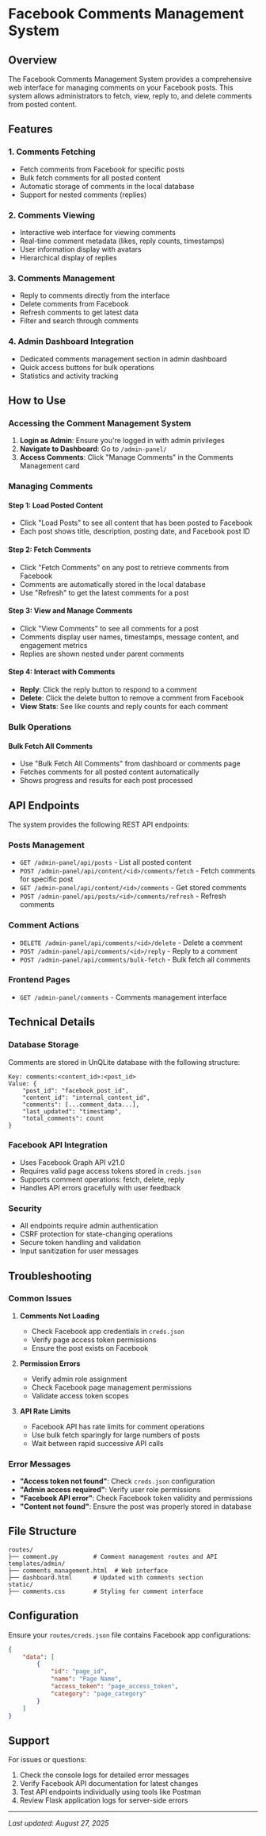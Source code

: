 # Facebook Comments Management System

## Overview

The Facebook Comments Management System provides a comprehensive web interface for managing comments on your Facebook posts. This system allows administrators to fetch, view, reply to, and delete comments from posted content.

## Features

### 1. **Comments Fetching**
- Fetch comments from Facebook for specific posts
- Bulk fetch comments for all posted content
- Automatic storage of comments in the local database
- Support for nested comments (replies)

### 2. **Comments Viewing**
- Interactive web interface for viewing comments
- Real-time comment metadata (likes, reply counts, timestamps)
- User information display with avatars
- Hierarchical display of replies

### 3. **Comments Management**
- Reply to comments directly from the interface
- Delete comments from Facebook
- Refresh comments to get latest data
- Filter and search through comments

### 4. **Admin Dashboard Integration**
- Dedicated comments management section in admin dashboard
- Quick access buttons for bulk operations
- Statistics and activity tracking

## How to Use

### Accessing the Comment Management System

1. **Login as Admin**: Ensure you're logged in with admin privileges
2. **Navigate to Dashboard**: Go to `/admin-panel/` 
3. **Access Comments**: Click "Manage Comments" in the Comments Management card

### Managing Comments

#### **Step 1: Load Posted Content**
- Click "Load Posts" to see all content that has been posted to Facebook
- Each post shows title, description, posting date, and Facebook post ID

#### **Step 2: Fetch Comments**
- Click "Fetch Comments" on any post to retrieve comments from Facebook
- Comments are automatically stored in the local database
- Use "Refresh" to get the latest comments for a post

#### **Step 3: View and Manage Comments**
- Click "View Comments" to see all comments for a post
- Comments display user names, timestamps, message content, and engagement metrics
- Replies are shown nested under parent comments

#### **Step 4: Interact with Comments**
- **Reply**: Click the reply button to respond to a comment
- **Delete**: Click the delete button to remove a comment from Facebook
- **View Stats**: See like counts and reply counts for each comment

### Bulk Operations

#### **Bulk Fetch All Comments**
- Use "Bulk Fetch All Comments" from dashboard or comments page
- Fetches comments for all posted content automatically
- Shows progress and results for each post processed

## API Endpoints

The system provides the following REST API endpoints:

### Posts Management
- `GET /admin-panel/api/posts` - List all posted content
- `POST /admin-panel/api/content/<id>/comments/fetch` - Fetch comments for specific post
- `GET /admin-panel/api/content/<id>/comments` - Get stored comments
- `POST /admin-panel/api/posts/<id>/comments/refresh` - Refresh comments

### Comment Actions
- `DELETE /admin-panel/api/comments/<id>/delete` - Delete a comment
- `POST /admin-panel/api/comments/<id>/reply` - Reply to a comment
- `POST /admin-panel/api/comments/bulk-fetch` - Bulk fetch all comments

### Frontend Pages
- `GET /admin-panel/comments` - Comments management interface

## Technical Details

### Database Storage
Comments are stored in UnQLite database with the following structure:
```
Key: comments:<content_id>:<post_id>
Value: {
    "post_id": "facebook_post_id",
    "content_id": "internal_content_id",
    "comments": [...comment_data...],
    "last_updated": "timestamp",
    "total_comments": count
}
```

### Facebook API Integration
- Uses Facebook Graph API v21.0
- Requires valid page access tokens stored in `creds.json`
- Supports comment operations: fetch, delete, reply
- Handles API errors gracefully with user feedback

### Security
- All endpoints require admin authentication
- CSRF protection for state-changing operations
- Secure token handling and validation
- Input sanitization for user messages

## Troubleshooting

### Common Issues

1. **Comments Not Loading**
   - Check Facebook app credentials in `creds.json`
   - Verify page access token permissions
   - Ensure the post exists on Facebook

2. **Permission Errors**
   - Verify admin role assignment
   - Check Facebook page management permissions
   - Validate access token scopes

3. **API Rate Limits**
   - Facebook API has rate limits for comment operations
   - Use bulk fetch sparingly for large numbers of posts
   - Wait between rapid successive API calls

### Error Messages
- **"Access token not found"**: Check `creds.json` configuration
- **"Admin access required"**: Verify user role permissions
- **"Facebook API error"**: Check Facebook token validity and permissions
- **"Content not found"**: Ensure the post was properly stored in database

## File Structure

```
routes/
├── comment.py          # Comment management routes and API
templates/admin/
├── comments_management.html  # Web interface
├── dashboard.html      # Updated with comments section
static/
├── comments.css        # Styling for comment interface
```

## Configuration

Ensure your `routes/creds.json` file contains Facebook app configurations:
```json
{
    "data": [
        {
            "id": "page_id",
            "name": "Page Name",
            "access_token": "page_access_token",
            "category": "page_category"
        }
    ]
}
```

## Support

For issues or questions:
1. Check the console logs for detailed error messages
2. Verify Facebook API documentation for latest changes
3. Test API endpoints individually using tools like Postman
4. Review Flask application logs for server-side errors

---

*Last updated: August 27, 2025*
